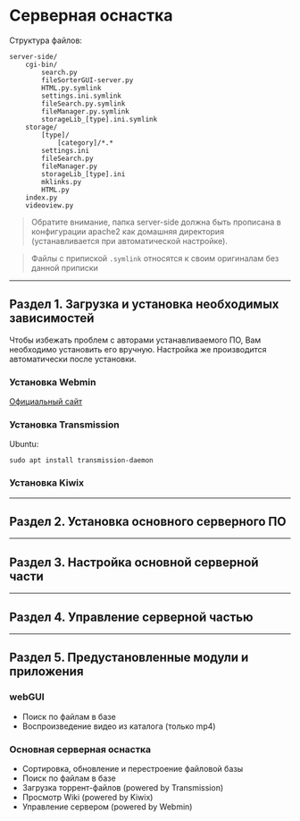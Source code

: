 # Серверная оснастка

Структура файлов:
```
server-side/
    cgi-bin/
        search.py
        fileSorterGUI-server.py
        HTML.py.symlink
        settings.ini.symlink
        fileSearch.py.symlink
        fileManager.py.symlink
        storageLib_[type].ini.symlink
    storage/
        [type]/
            [category]/*.*
        settings.ini
        fileSearch.py
        fileManager.py
        storageLib_[type].ini
        mklinks.py
        HTML.py
    index.py
    videoview.py
```
> Обратите внимание, папка server-side должна быть прописана в конфигурации apache2 как домашняя директория (устанавливается при автоматической настройке).    
    
> Файлы с припиской `.symlink` относятся к своим оригиналам без данной приписки

---
## Раздел 1. Загрузка и установка необходимых зависимостей  
Чтобы избежать проблем с авторами устанавливаемого ПО, Вам необходимо установить его вручную. Настройка же производится автоматически после установки.
### Установка Webmin
[Официальный сайт](https://www.webmin.com/deb.html)
### Установка Transmission
Ubuntu:
```
sudo apt install transmission-daemon
```
### Установка Kiwix

---
## Раздел 2. Установка основного серверного ПО

---
## Раздел 3. Настройка основной серверной части

---
## Раздел 4. Управление серверной частью

---
## Раздел 5. Предустановленные модули и приложения

### webGUI
- Поиск по файлам в базе
- Воспроизведение видео из каталога (только mp4)
### Основная серверная оснастка
- Сортировка, обновление и перестроение файловой базы
- Поиск по файлам в базе
- Загрузка торрент-файлов (powered by Transmission)
- Просмотр Wiki (powered by Kiwix)
- Управление сервером (powered by Webmin)



